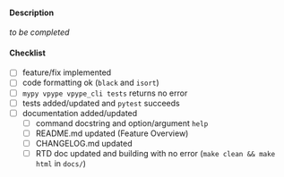 #### Description

_to be completed_

#### Checklist

- [ ] feature/fix implemented
- [ ] code formatting ok (`black` and `isort`)
- [ ] `mypy vpype vpype_cli tests` returns no error
- [ ] tests added/updated and `pytest` succeeds
- [ ] documentation added/updated
    - [ ] command docstring and option/argument `help`
    - [ ] README.md updated (Feature Overview)
    - [ ] CHANGELOG.md updated
    - [ ] RTD doc updated and building with no error (`make clean && make html` in `docs/`)
